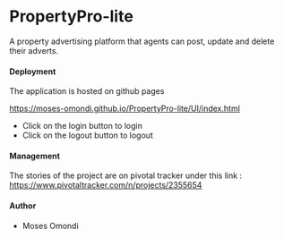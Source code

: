 # PropertyPro-lite
A property advertising platform that agents can post, update and delete their adverts.

#### Deployment

The application is hosted on github pages

<a href="https://moses-omondi.github.io/PropertyPro-lite/UI/">https://moses-omondi.github.io/PropertyPro-lite/UI/index.html</a><br>
<ul>
  <li>Click on the login button to login</li>
  <li>Click on the logout button to logout</li>
</ul>
 
 #### Management
 The stories of the project are on pivotal tracker under this link
 : <a href="https://www.pivotaltracker.com/n/projects/2355654">https://www.pivotaltracker.com/n/projects/2355654</a>
 
 
 #### Author
 <ul>
  <li> Moses Omondi </li>
 </ul>
